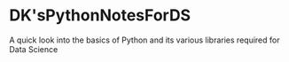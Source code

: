 # DK'sPythonNotesForDS
A quick look into the basics of Python and its various libraries required for Data Science
